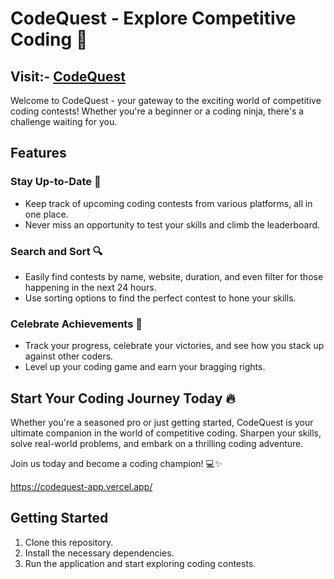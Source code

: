 # CodeQuest - Explore Competitive Coding 🚀

## Visit:- [CodeQuest](https://codequest-app.vercel.app/)

Welcome to CodeQuest - your gateway to the exciting world of competitive coding contests! Whether you're a beginner or a coding ninja, there's a challenge waiting for you.

## Features

### Stay Up-to-Date 📅

- Keep track of upcoming coding contests from various platforms, all in one place.
- Never miss an opportunity to test your skills and climb the leaderboard.

### Search and Sort 🔍

- Easily find contests by name, website, duration, and even filter for those happening in the next 24 hours.
- Use sorting options to find the perfect contest to hone your skills.

### Celebrate Achievements 🎉

- Track your progress, celebrate your victories, and see how you stack up against other coders.
- Level up your coding game and earn your bragging rights.

## Start Your Coding Journey Today 🔥

Whether you're a seasoned pro or just getting started, CodeQuest is your ultimate companion in the world of competitive coding. Sharpen your skills, solve real-world problems, and embark on a thrilling coding adventure.

Join us today and become a coding champion! 💻✨

https://codequest-app.vercel.app/

## Getting Started

1. Clone this repository.
2. Install the necessary dependencies.
3. Run the application and start exploring coding contests.

